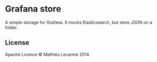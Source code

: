 Grafana store
=============

A simple storage for Grafana. It mocks Elasticsearch, but store JSON on a folder.

License
-------

Apache Licence © Mathieu Lecarme 2014
